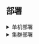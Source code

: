 ## 部署

<details>
<summary>单机部署</summary>

>

1、安装Erlarg

```
yum -y install erlang -y
```

2、安装RabbitMQ

```
yum install -y rabbitmq-server
```

3、修改配置文件

```
cp /usr/share/doc/rabbitmq-server-3.3.5/rabbitmq.config.example /etc/rabbitmq/rabbitmq.config
```

```
vim /etc/rabbitmq/rabbitmq.config

注释第53行
{loopback_users, []}
```

4、安装插件并启动服务

```
rabbitmq-plugins enable rabbitmq_management
```

5、重启RabbitMQ服务

```
systemctl restart rabbitmq-server
```

6、查看节点状态

```
rabbitmqctl cluster_status
```

7、访问测试

```
ip地址为rabbitMQ所在服务器的地址
端口号：15672
默认账号密码：guest/guest
```

</details>

<details>
<summary>集群部署</summary>

> 

1、所有节点配置host解析

```
vim  /etc/hosts
```

2、所有节点安装erLang和rabbitmq（参照单机部署的1、2、3步）
3、所有节点cookie内容一致

```
scp /var/lib/rabbitmq/.erlang.cookie  rabbitmq3:/var/lib/rabbitmq/.erlang.cookie

源码包部署一般会存在.erlang.cookie文件；
rpm包部署一般是在/var/lib/rabbitmq/.erlang.cookie。
将 rabbitmq1 的该文件使用rsync或者是scp复制到 rabbitmq2、rabbitmq3，文件权限需要是400。
```

4、除了rabbitmq1 都重启服务

```
systemctl restart rabbitmq-server
```

5、除了rabbitmq1 都关闭服务

```
rabbitmqctl stop
```

6、除了rabbitmq1 都分离运行

```
rabbitmq-server -detached
```

7、所有主机都添加用户并设置密码

```
rabbitmqctl add_user admin admin
rabbitmqctl set_permissions -p "/" admin ".*" ".*" ".*"
rabbitmqctl set_user_tags admin administrator
```

8、所有节点都加入 rabbitmq1 中组成集群

```
rabbitmqctl stop_app

仅停止应用，不关闭节点
```

```
rabbitmqctl join_cluster rabbit@rabbitmq1
```

```
rabbitmqctl start_app
```

9、使用内存节点加入集群（了解）

```
rabbitmqctl join_cluster --ram rabbit@rabbitmq1
```

10、查看集群状态

```
rabbitmqctl cluster_status
```

11、设置镜像队列策略，如图：
![image](https://github.com/user-attachments/assets/2ff7c346-41cc-4e3b-9e1b-967560ac0db2)
![image](https://github.com/user-attachments/assets/c42d334d-a8ea-46f0-97d1-e556b7d7db44)
![image](https://github.com/user-attachments/assets/680d609f-e2e9-43eb-b2fa-420b81953352)
![image](https://github.com/user-attachments/assets/80403149-d066-42ab-ba9a-421ffd57b84f)

```
然后在linux中设置镜像队列策略：语法介绍
   rabbitmqctl set_policy -p vhost1 ha-all "^" '{"ha-mode":"all"}'
 案例中的命令
  rabbitmqctl set_policy -p jinlongyu ha-all "^" '{"ha-mode":"all"}'
 注释
   "coresystem"
     		vhost名称，此处应该填写“jinlongyu”
   ha-all	策略名称
"^"	queue的匹配模式为匹配所有的队列
 { }：
    为镜像定义，包括三个部分ha-mode, ha-params, ha-sync-mode
    ha-mode	指明镜像队列的模式，有效值为 all/exactly/nodes
    	all			   表示在集群中所有的节点上进行镜像，包含新增节点
    	exactly		（可选）表示在指定个数的节点上进行镜像，节点的个数由ha-params指定
   	nodes		（可选）表示在指定的节点上进行镜像，节点名称通过ha-params指定
    ha-sync-mode	（可选）进行队列中消息的同步方式，有效值为automatic和manual

  提示：此时镜像队列设置成功。队列会被复制到各个节点，各个节点状态保持一致（这里的虚拟主机vhost1 。是代码中需要用到的虚拟主机，虚拟主机的作用是做一个消息队列进行隔离，本质上可认为是一个rabbitmq-server，是否增加虚拟主机，增加几个，这是由开发中的业务决定，即有哪几类服务，哪些服务用哪一个虚拟主机，这是一个规划）。
```

8、访问测试

```
http://ip:15672
账号：admin
密码：admin
```



</details>
